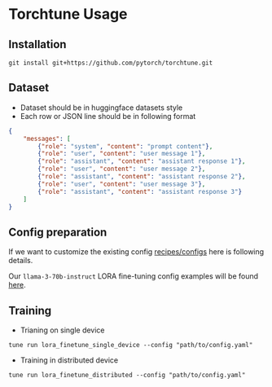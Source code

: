 # Torchtune Usage

## Installation
```
git install git+https://github.com/pytorch/torchtune.git
```

## Dataset
- Dataset should be in huggingface datasets style
- Each row or JSON line should be in following format

```JSON
{
    "messages": [
        {"role": "system", "content": "prompt content"},
        {"role": "user", "content": "user message 1"},
        {"role": "assistant", "content": "assistant response 1"},
        {"role": "user", "content": "user message 2"},
        {"role": "assistant", "content": "assistant response 2"},
        {"role": "user", "content": "user message 3"},
        {"role": "assistant", "content": "assistant response 3"}
    ]
}
```

## Config preparation
If we want to customize the existing config [recipes/configs](recipes/configs) here is following details.

Our `llama-3-70b-instruct` LORA fine-tuning config examples will be found [here](recipes/configs/hishab_custom).


## Training
- Trianing on single device

```
tune run lora_finetune_single_device --config "path/to/config.yaml"
```

- Training in distributed device

```
tune run lora_finetune_distributed --config "path/to/config.yaml"

```
